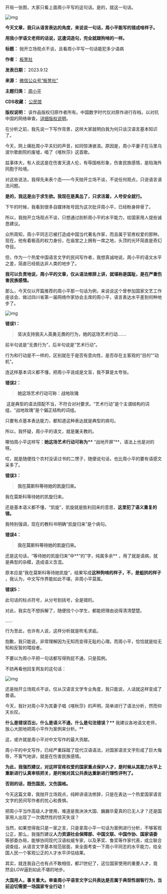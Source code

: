 开局一张图，大家只看上面周小平写的这句话。是的，就这一句话。


![img](https://chinadigitaltimes.net/chinese/files/2023/09/下载.png)


**今天文章，我只从语言表达的角度，来说说一句话，周小平能写的错成啥样子。** 


**用我小学语文老师的话说，这遣词造句，完全就跟狗啃的一样。** 




**标题：** 抛开立场观点不谈，且看周小平写一句话能犯多少语病  

**作者：** [板凳社](https://chinadigitaltimes.net/space/板凳社)  

**发表日期：** 2023.9.12  

**来源：** [微信公众号“板凳社”](https://web.archive.org/web/20230912125843/https://freewechat.com/a/MzkzMjM4NDQ0Mw==/2247484498/1)  

**主题归类：** [周小平](https://chinadigitaltimes.net/space/周小平)  

**CDS收藏：** [公民馆](https://chinadigitaltimes.net/space/%E5%85%AC%E6%B0%91%E9%A6%86)  

**版权说明：** 该作品版权归原作者所有。中国数字时代仅对原作进行存档，以对抗中国的网络审查。[详细版权说明](https://chinadigitaltimes.net/chinese/copyright)。


在分析之前，我先说一下写作背景，这样大家就明白我为何只谈汉语言基本知识了。


今天，网上痛批周小平夫妇的声音，如同惊涛骇浪。原因是，周小平妻子在马里乌波尔歌剧院的废墟，唱了《喀秋莎》这首歌。


兹事体大，有人说这是在伤害天道人伦，有辱国格形象，伤害民族感情，是陷海外同胞于险境。


对这些说法，我得先来表个态——今天抛开立场不谈，不说任何观点，只说语言语法问题。


**是的，我这是出于求生欲。我现在是真怂了，只求活着，人号安全就行。** 


下午的时候，我看到很多自媒体账号因为这次批评周小平，已经粉身碎骨了。


所以，我抛开立场观点不谈，只想通过剖析周小平的水平能力，给国家用人提些诚恳建议。


众所周知，周小平同志已被打造成中国当代著名作家，而且属于官疼权爱的那种。现在，他有着极高的权力身份，在庙堂之上拥有一席之地，头顶的光环简直是奇幻夺目。


但，作为一个热爱中国语言文字的民间写作者，我想真诚地说，周小平的语文水平之差，简直已经抵达非人类的地步了。


**我可以负责地说，周小平的文章，仅从语法修辞上讲，就堪称是国耻，是在严重伤害民族感情。** 


那么，今天仅以开篇推荐的周小平那一句话为例，来说说这个曾参加国家文艺工作座谈会、做过四川省第一届网络作家协会主席的周小平，语言表达水平差到何种地步了。


![img](https://chinadigitaltimes.net/chinese/files/2023/09/下载-1.png)


**错误1：** 



> 
> **坚决支持我夫人英勇无畏的行为，她的这场艺术行动……** 
> 
> 
> 


前半句说是“无畏行为”，后半句说是“艺术行动”。


行为和行动是不一样的，区别就在于是否有意向性，是否存在主客观的“目的”“动机”。


连这样基本词义都不懂，把周小平说成是文盲，我不算是太夸张。


**错误2：** 



> 
> **她这场艺术行动可称：战地玫瑰** 
> 
> 
> 


 这是典型的语法搭配不当，不符合对衬要求。“艺术行动”是个主谓结构的词组，“战地玫瑰”是个偏正结构的词组。


只要有点基本表达能力，都知道这种表达就是典型的病句。


所以，我怀疑，周小平的语文，就是屠夫教的。


哪怕周小平这样写：**她这场艺术行动可称为\*\*** “战地开屏”\*\*，语法上也是对的呀。 


哎，就是随便找个农村没读过书的二愣子，随便说句话，也比周小平的要有语感文采多了。


**错误3：** 



> 
> **我在莫斯科等待她的凯旋归来。** 
> 
> 
> 


我在莫斯科等待她的凯旋归来。


还是基本语义都不懂，“凯旋”，凯旋就是胜利回来的意思，**这里犯了语义重复的错。** 


我特别强调，现在的教科书明确“凯旋归来”是个病句。


**错误4：** 



> 
> **我在莫斯科等待她的凯旋归来。** 
> 
> 
> 


还是这句话，“等待她的凯旋归来”中**“的”字，纯属多余** ，用了就是语病，就是典型的杂糅，造成语义含混。


原本应是”我在莫斯科等待她凯旋“，结果写成**这种狗啃的样子，不，是蛆拱的样子** ，我认为，中文写作界能如此不堪，非周小平莫属。


**错误5：** 


此句话的标点符号，从分号到括号，全是错的。


对此，我实在不想拆解了，随便找个小学生，都能把理由说得清清楚楚。


……


行为至此，也许有人说，这样分析就是吹毛求疵。


抱歉，我只能说，非常理解因为无知而变得无耻的心理。而周小平，恰恰就是给无知和反智的喂投者。


不要以为周小平把一句话都写得狗屁不通，只是孤例。


不妨再看他回复网友的这句话：


![img](https://chinadigitaltimes.net/chinese/files/2023/09/下载-2.png)


还是抛开立场观点不谈，仅从汉语言文学专业角度，我只能说，人话就这样变成了兽语。


今天，我针对周小平为其妻子唱《喀秋莎》的声明，简单进行了语法分析，然而仰天长叹。


**什么是错误百出，什么是语义不通，什么是句法错误？\*\*** 我建议各地语文老师，放心大胆地把周小平作为案例来分析。\*\*


这，或许就是周小平对中文写作的最大贡献。


周小平的中文写作，已经严重踩踏了现代汉语语法，对国家语言文字形成了巨大侮辱，不客气地讲，就是在伤害民族感情。


**为此，我强烈建议，对这样官疼权爱的国家重点保护人才，是时候从其能力水平上重新进行认真审核把关，是时候对其公共表达重新进行理性评判了。** 


**否则的话，既伤国民，又伤国格。** 


今天这篇文章，我抛开立场观点，纯粹讲语法修辞，只是在表达一个热爱国家语言文字的民间写作者的忧心和畏惧。


把周小平当作高级人才使用，难道是我泱泱大国、巍巍华夏真的已无人才？还是国家用人出现了一次偶然性的惊天失误？


当然，如果觉得我只是一家之言，只是拿周小平一句话为案例进行分析，不够客观公正，那么，我强烈建议**人力资源社会保障部、中国文联、中国作协、国家语委** 等部委办局，能够协同现代汉语权威专家，以及茅奖、鲁奖等作家代表，成立联合调查组，从语言文字基本规范层面，来全面考查一下周小平同志的水平能力，给全国人民一个客观公正的人才水平评估结果。


其实，就连我自己也有点不敢相信，都21世纪了，这位国家使用的重要人才，竟然会LOW逼到如此不堪的地步。


**大国用人，事关重大。审查周小平语言文字公共表达是否属于典型性弱智行为，当前迫切需要一场国家专业行动！** 

